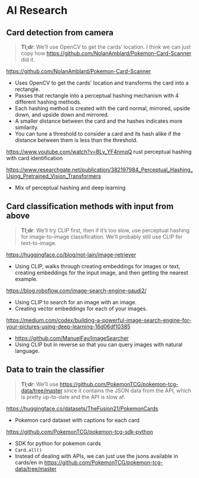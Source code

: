 # AI Research

## Card detection from camera

> **Tl;dr**: We’ll use OpenCV to get the cards’ location. I think we can just copy how https://github.com/NolanAmblard/Pokemon-Card-Scanner did it.

https://github.com/NolanAmblard/Pokemon-Card-Scanner
- Uses OpenCV to get the cards' location and transforms the card into a rectangle.
- Passes that rectangle into a perceptual hashing mechanism with 4 different hashing methods.
- Each hashing method is created with the card normal, mirrored, upside down, and upside down and mirrored.
- A smaller distance between the card and the hashes indicates more similarity.
- You can tune a threshold to consider a card and its hash alike if the distance between them is less than the threshold.

https://www.youtube.com/watch?v=BLy_YF4nmqQ rust perceptual hashing with card identification

https://www.researchgate.net/publication/382197984_Perceptual_Hashing_Using_Pretrained_Vision_Transformers 
- Mix of perceptual hashing and deep learning

## Card classification methods with input from above

> **Tl;dr**: We’ll try CLIP first, then if it’s too slow, use perceptual hashing for image-to-image classification. We’ll probably still use CLIP for text-to-image.

https://huggingface.co/blog/not-lain/image-retriever 
- Using CLIP, walks through creating embeddings for images or text, creating embeddings for the input image, and then getting the nearest example.

https://blog.roboflow.com/image-search-engine-gaudi2/ 
- Using CLIP to search for an image with an image.
- Creating vector embeddings for each of your images.

https://medium.com/codex/building-a-powerful-image-search-engine-for-your-pictures-using-deep-learning-16d06df10385 
- https://github.com/ManuelFay/ImageSearcher 
- Using CLIP but in reverse so that you can query images with natural language.

## Data to train the classifier

> **Tl;dr**: We’ll use https://github.com/PokemonTCG/pokemon-tcg-data/tree/master since it contains the JSON data from the API, which is pretty up-to-date and the API is slow af.

https://huggingface.co/datasets/TheFusion21/PokemonCards 
- Pokemon card dataset with captions for each card

https://github.com/PokemonTCG/pokemon-tcg-sdk-python 
- SDK for python for pokemon cards
- `Card.all()`
- Instead of dealing with APIs, we can just use the jsons available in cards/en in https://github.com/PokemonTCG/pokemon-tcg-data/tree/master 